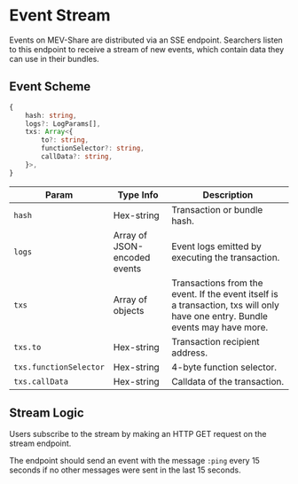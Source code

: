 # Event Stream

Events on MEV-Share are distributed via an SSE endpoint. Searchers listen to this endpoint to receive a stream of new events, which contain data they can use in their bundles.

## Event Scheme

```typescript
{
    hash: string,
    logs?: LogParams[],
    txs: Array<{
        to?: string,
        functionSelector?: string,
        callData?: string,
    }>,
}
```

| Param | Type Info | Description |
|-|-|-|
| `hash` | Hex-string | Transaction or bundle hash. |
| `logs` | Array of JSON-encoded events | Event logs emitted by executing the transaction. |
| `txs` | Array of objects | Transactions from the event. If the event itself is a transaction, txs will only have one entry. Bundle events may have more. |
| `txs.to` | Hex-string | Transaction recipient address. |
| `txs.functionSelector` | Hex-string | 4-byte function selector. |
| `txs.callData` | Hex-string | Calldata of the transaction. |

## Stream Logic

Users subscribe to the stream by making an HTTP GET request on the stream endpoint.

The endpoint should send an event with the message `:ping` every 15 seconds if no other messages were sent in the last 15 seconds.
